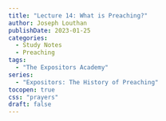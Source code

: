 ```yaml
---
title: "Lecture 14: What is Preaching?"
author: Joseph Louthan
publishDate: 2023-01-25
categories:
  - Study Notes
  - Preaching
tags:
  - "The Expositors Academy"
series:
  - "Expositors: The History of Preaching"
tocopen: true
css: "prayers"
draft: false
---
```

